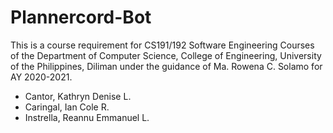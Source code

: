 # Plannercord-Bot

This is a course requirement for CS191/192 Software Engineering Courses of the Department of Computer Science, College of Engineering, University of the Philippines, Diliman under the guidance of Ma. Rowena C. Solamo for AY 2020-2021.

- Cantor, Kathryn Denise L. 
- Caringal, Ian Cole R.
- Instrella, Reannu Emmanuel L.
